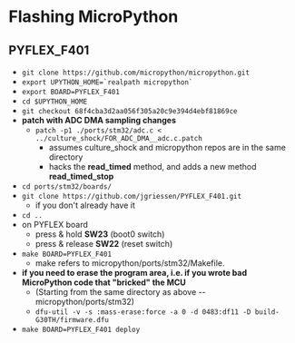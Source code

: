 # Flashing MicroPython
## PYFLEX_F401
* `git clone https://github.com/micropython/micropython.git`
* ``export UPYTHON_HOME=`realpath micropython` ``
* `export BOARD=PYFLEX_F401`
* `cd $UPYTHON_HOME`
* `git checkout 68f4cba3d2aa056f305a20c9e394d4ebf81869ce`
* __patch with ADC DMA sampling changes__
  * `patch -p1 ./ports/stm32/adc.c < ../culture_shock/FOR_ADC_DMA__adc.c.patch`
    * assumes culture_shock and micropython repos are in the same directory
    * hacks the __read_timed__ method, and adds a new method __read_timed_stop__
* `cd ports/stm32/boards/`
* `git clone https://github.com/jgriessen/PYFLEX_F401.git`
  * if you don't already have it
* `cd ..`
* on PYFLEX board
  * press & hold    __SW23__ (boot0 switch)
  * press & release __SW22__ (reset switch)
* `make BOARD=PYFLEX_F401`
  * make refers to micropython/ports/stm32/Makefile.
* __if you need to erase the program area, i.e. if you wrote bad MicroPython code that "bricked" the MCU__
  * (Starting from the same directory as above -- micropython/ports/stm32)
  * `dfu-util -v -s :mass-erase:force -a 0 -d 0483:df11 -D build-G30TH/firmware.dfu`
* `make BOARD=PYFLEX_F401 deploy`
